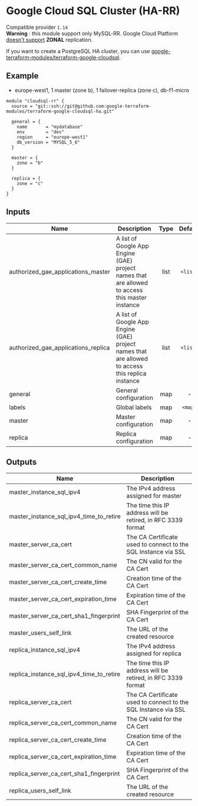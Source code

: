 # Google Cloud SQL Cluster (HA-RR)

Compatible provider `1.14`   
**Warning** : this module support only MySQL-RR. Google Cloud Platform [doesn't support](https://cloud.google.com/sql/docs/postgres/replication/) **ZONAL** replication.

If you want to create a PostgreSQL HA cluster, you can use [google-terraform-modules/terraform-google-cloudsql](https://github.com/google-terraform-modules/terraform-google-cloudsql).

## Example

* europe-west1, 1 master (zone b), 1 failover-replica (zone c), db-f1-micro
```hcl
module "cloudsql-rr" {
  source = "git::ssh://git@github.com:google-terraform-modules/terraform-google-cloudsql-ha.git"

  general = {
    name       = "mydatabase"
    env        = "dev"
    region     = "europe-west1"
    db_version = "MYSQL_5_6"
  }

  master = {
    zone = "b"
  }

  replica = {
    zone = "c"
  }
}
```

## Inputs

| Name | Description | Type | Default | Required |
|------|-------------|:----:|:-----:|:-----:|
| authorized_gae_applications_master | A list of Google App Engine (GAE) project names that are allowed to access this master instance | list | `<list>` | no |
| authorized_gae_applications_replica | A list of Google App Engine (GAE) project names that are allowed to access this replica instance | list | `<list>` | no |
| general | General configuration | map | - | yes |
| labels | Global labels | map | `<map>` | no |
| master | Master configuration | map | - | yes |
| replica | Replica configuration | map | - | yes |

## Outputs

| Name | Description |
|------|-------------|
| master_instance_sql_ipv4 | The IPv4 address assigned for master |
| master_instance_sql_ipv4_time_to_retire | The time this IP address will be retired, in RFC 3339 format |
| master_server_ca_cert | The CA Certificate used to connect to the SQL Instance via SSL |
| master_server_ca_cert_common_name | The CN valid for the CA Cert |
| master_server_ca_cert_create_time | Creation time of the CA Cert |
| master_server_ca_cert_expiration_time | Expiration time of the CA Cert |
| master_server_ca_cert_sha1_fingerprint | SHA Fingerprint of the CA Cert |
| master_users_self_link | The URL of the created resource |
| replica_instance_sql_ipv4 | The IPv4 address assigned for replica |
| replica_instance_sql_ipv4_time_to_retire | The time this IP address will be retired, in RFC 3339 format |
| replica_server_ca_cert | The CA Certificate used to connect to the SQL Instance via SSL |
| replica_server_ca_cert_common_name | The CN valid for the CA Cert |
| replica_server_ca_cert_create_time | Creation time of the CA Cert |
| replica_server_ca_cert_expiration_time | Expiration time of the CA Cert |
| replica_server_ca_cert_sha1_fingerprint | SHA Fingerprint of the CA Cert |
| replica_users_self_link | The URL of the created resource |
